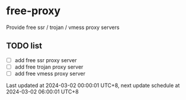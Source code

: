 
# free-proxy
Provide free ssr / trojan / vmess proxy servers


## TODO list
- [ ] add free ssr proxy server
- [ ] add free trojan proxy server
- [ ] add free vmess proxy server

Last updated at 2024-03-02 00:00:01 UTC+8, next update schedule at 2024-03-02 06:00:01 UTC+8

